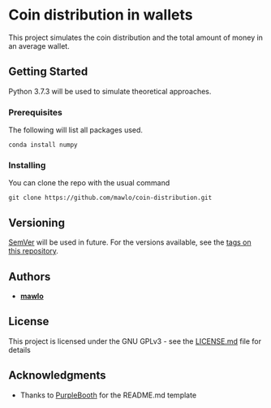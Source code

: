 # Coin distribution in wallets

This project simulates the coin distribution and the total amount of money in 
an average wallet.

## Getting Started

Python 3.7.3 will be used to simulate theoretical approaches.

### Prerequisites

The following will list all packages used.

```
conda install numpy
```

### Installing

You can clone the repo with the usual command

```
git clone https://github.com/mawlo/coin-distribution.git
```

## Versioning

[SemVer](http://semver.org/) will be used in future. For the versions available,
see the [tags on this repository](https://github.com/mawlo/coin-distribution/tags). 

## Authors

* [**mawlo**](https://github.com/mawlo)

## License

This project is licensed under the GNU GPLv3 - see the [LICENSE.md](LICENSE.md) file for details

## Acknowledgments

* Thanks to [PurpleBooth](https://github.com/PurpleBooth) for the README.md template

